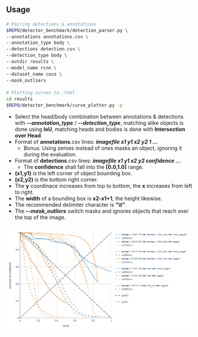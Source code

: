 ## Usage

```bash
# Pairing detections & annotations
$REPO/detector_benchmark/detection_parser.py \
--annotations annotations.csv \
--annotation_type body \
--detections detection.csv \
--detection_type body \
--outdir results \
--model_name rcnn \
--dataset_name coco \
--mask_outliers

# Plotting curves to .html
cd results
$REPO/detector_benchmark/curve_plotter.py -p
```

+ Select the head/body combination between annotations & detections with _**--annotation_type**_ / _**--detection_type**_, matching alike objects is done using **IoU**, matching heads and bodies is done with **Intersection over Head**.
+ Format of **annotations**.csv lines: _**imagefile x1 y1 x2 y2 1 ...**_
  + Bonus: Using zeroes instead of ones masks an object, ignoring it during the evaluation.
+ Format of **detections**.csv lines: _**imagefile x1 y1 x2 y2 confidence ...**_
  + The **confidence** shall fall into the **[0.0,1.0]** range.
+ **(x1,y1)** is the left corner of object bounding box.
+ **(x2,y2)** is the bottom right corner.
+ The **y** coordinace increases from top to bottom, the **x** increases from left to right.
+ The **width** of a bounding box is **x2-x1+1**, the height likewise.
+ The recommended delimiter character is **"\t"**.
+ The _**--mask_outliers**_ switch masks and ignores objects that reach over the top of the image.

![alt text](pr.png "This mess is a confident precision-recall curve.")
